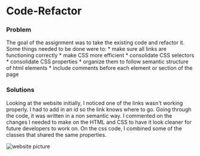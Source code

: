 # Code-Refactor

### Problem
The goal of the assignment was to take the existing code and refactor it. Some things needed to be done were to:
    * make sure all links are functioning correctly
    * make CSS more efficient
        * consolidate CSS selectors
        * consolidate CSS properties
        * organize them to follow semantic structure of html elements
    * include comments before each element or section of the page

### Solutions
Looking at the website initially, I noticed one of the links wasn't working properly. I had to add in an id so the link knows where to go. Going through the code, it was written in a non semantic way. I commented on the changes I needed to make on the HTML and CSS to have it look cleaner for future developers to work on. On the css code, I combined some of the classes that shared the same properties.

![website picture](Develop/assets/images/website-picture)